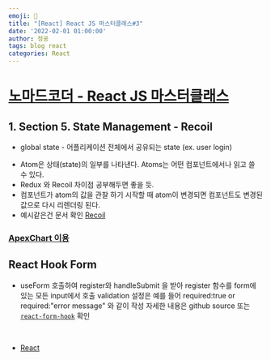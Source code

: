 ```yaml
---
emoji: 🧢
title: "[React] React JS 마스터클래스#3"
date: '2022-02-01 01:00:00'
author: 정굥
tags: blog react
categories: React
---
```



# [노마드코더 - React JS 마스터클래스](https://nomadcoders.co/react-masterclass)

## 1. Section 5. State Management - Recoil
- global state - 어플리케이션 전체에서 공유되는 state (ex. user login)
* Atom은 상태(state)의 일부를 나타낸다. Atoms는 어떤 컴포넌트에서나 읽고 쓸 수 있다.
* Redux 와 Recoil 차이점 공부해두면 좋을 듯.
* 컴포넌트가 atom의 값을 관찰 하기 시작할 때 atom이 변경되면 컴포넌트도 변경된 값으로 다시 리렌더링 된다.
* 예시같은건 문서 확인 [Recoil](https://recoiljs.org/ko/)
### [ApexChart 이용](https://apexcharts.com/docs/react-charts/)

## React Hook Form
* useForm 호출하여 register와 handleSubmit 을 받아 register 함수를 form에 있는 모든 input에서 호출 validation 설정은 
예를 들어 required:true or required:"error message" 와 같이 작성
자세한 내용은 github source 또는 [`react-form-hook`](https://react-hook-form.com/) 확인 

<br/>

- [React](/posts/React)

```toc

```
